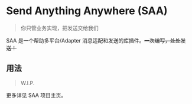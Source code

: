 # Send Anything Anywhere (SAA)

> 你只管业务实现，把发送交给我们

SAA 是一个帮助多平台/Adapter 消息适配和发送的库插件。~~一次编写，处处发送！~~

## 用法

> W.I.P.

更多详见 SAA 项目主页。

<project-info
    name="Saa"
    license="MIT"
    author="felinae98"
    repoUser="felinae98"
    repoName="nonebot-plugin-send-anything-anywhere"
/>
